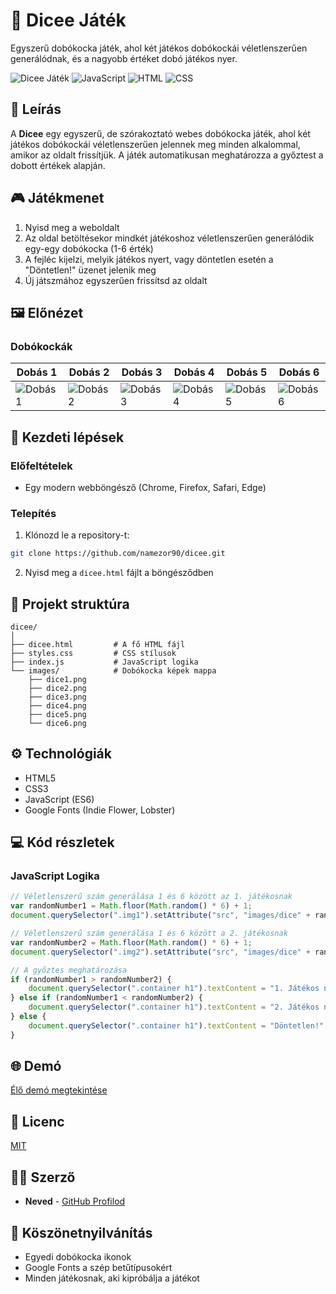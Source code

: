 # 🎲 Dicee Játék

Egyszerű dobókocka játék, ahol két játékos dobókockái véletlenszerűen generálódnak, és a nagyobb értéket dobó játékos nyer.

![Dicee Játék](https://img.shields.io/badge/Játék-Dicee-brightgreen)
![JavaScript](https://img.shields.io/badge/JavaScript-ES6-yellow)
![HTML](https://img.shields.io/badge/HTML-5-orange)
![CSS](https://img.shields.io/badge/CSS-3-blue)

## 📝 Leírás

A **Dicee** egy egyszerű, de szórakoztató webes dobókocka játék, ahol két játékos dobókockái véletlenszerűen jelennek meg minden alkalommal, amikor az oldalt frissítjük. A játék automatikusan meghatározza a győztest a dobott értékek alapján.

## 🎮 Játékmenet

1. Nyisd meg a weboldalt
2. Az oldal betöltésekor mindkét játékoshoz véletlenszerűen generálódik egy-egy dobókocka (1-6 érték)
3. A fejléc kijelzi, melyik játékos nyert, vagy döntetlen esetén a "Döntetlen!" üzenet jelenik meg
4. Új játszmához egyszerűen frissítsd az oldalt

## 🖼️ Előnézet

### Dobókockák
| Dobás 1 | Dobás 2 | Dobás 3 | Dobás 4 | Dobás 5 | Dobás 6 |
|---------|---------|---------|---------|---------|---------|
| ![Dobás 1](https://raw.githubusercontent.com/namezor90/dicee/main/images/dice1.png) | ![Dobás 2](https://raw.githubusercontent.com/namezor90/dicee/main/images/dice2.png) | ![Dobás 3](https://raw.githubusercontent.com/namezor90/dicee/main/images/dice3.png) | ![Dobás 4](https://raw.githubusercontent.com/namezor90/dicee/main/images/dice4.png) | ![Dobás 5](https://raw.githubusercontent.com/namezor90/dicee/main/images/dice5.png) | ![Dobás 6](https://raw.githubusercontent.com/namezor90/dicee/main/images/dice6.png) |

## 🚀 Kezdeti lépések

### Előfeltételek

- Egy modern webböngésző (Chrome, Firefox, Safari, Edge)

### Telepítés

1. Klónozd le a repository-t:
```bash
git clone https://github.com/namezor90/dicee.git
```

2. Nyisd meg a `dicee.html` fájlt a böngésződben

## 🧩 Projekt struktúra

```
dicee/
│
├── dicee.html         # A fő HTML fájl
├── styles.css         # CSS stílusok
├── index.js           # JavaScript logika
└── images/            # Dobókocka képek mappa
    ├── dice1.png
    ├── dice2.png
    ├── dice3.png
    ├── dice4.png
    ├── dice5.png
    └── dice6.png
```

## ⚙️ Technológiák

- HTML5
- CSS3
- JavaScript (ES6)
- Google Fonts (Indie Flower, Lobster)

## 💻 Kód részletek

### JavaScript Logika

```javascript
// Véletlenszerű szám generálása 1 és 6 között az 1. játékosnak
var randomNumber1 = Math.floor(Math.random() * 6) + 1;
document.querySelector(".img1").setAttribute("src", "images/dice" + randomNumber1 + ".png");

// Véletlenszerű szám generálása 1 és 6 között a 2. játékosnak
var randomNumber2 = Math.floor(Math.random() * 6) + 1;
document.querySelector(".img2").setAttribute("src", "images/dice" + randomNumber2 + ".png");

// A győztes meghatározása
if (randomNumber1 > randomNumber2) {
    document.querySelector(".container h1").textContent = "1. Játékos nyert";
} else if (randomNumber1 < randomNumber2) {
    document.querySelector(".container h1").textContent = "2. Játékos nyert";
} else {
    document.querySelector(".container h1").textContent = "Döntetlen!";
}
```

## 🌐 Demó

[Élő demó megtekintése](https://namezor90.github.io/dicee/)

## 📜 Licenc

[MIT](https://choosealicense.com/licenses/mit/)

## 👨‍💻 Szerző

- **Neved** - [GitHub Profilod](https://github.com/namezor90)

## 🙏 Köszönetnyilvánítás

- Egyedi dobókocka ikonok
- Google Fonts a szép betűtípusokért
- Minden játékosnak, aki kipróbálja a játékot
